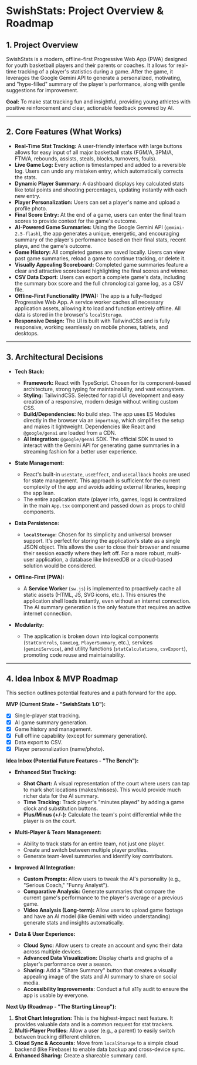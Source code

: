 # SwishStats: Project Overview & Roadmap

## 1. Project Overview

SwishStats is a modern, offline-first Progressive Web App (PWA) designed for youth basketball players and their parents or coaches. It allows for real-time tracking of a player's statistics during a game. After the game, it leverages the Google Gemini API to generate a personalized, motivating, and "hype-filled" summary of the player's performance, along with gentle suggestions for improvement.

**Goal:** To make stat tracking fun and insightful, providing young athletes with positive reinforcement and clear, actionable feedback powered by AI.

---

## 2. Core Features (What Works)

- **Real-Time Stat Tracking:** A user-friendly interface with large buttons allows for easy input of all major basketball stats (FGM/A, 3PM/A, FTM/A, rebounds, assists, steals, blocks, turnovers, fouls).
- **Live Game Log:** Every action is timestamped and added to a reversible log. Users can undo any mistaken entry, which automatically corrects the stats.
- **Dynamic Player Summary:** A dashboard displays key calculated stats like total points and shooting percentages, updating instantly with each new entry.
- **Player Personalization:** Users can set a player's name and upload a profile photo.
- **Final Score Entry:** At the end of a game, users can enter the final team scores to provide context for the game's outcome.
- **AI-Powered Game Summaries:** Using the Google Gemini API (`gemini-2.5-flash`), the app generates a unique, energetic, and encouraging summary of the player's performance based on their final stats, recent plays, and the game's outcome.
- **Game History:** All completed games are saved locally. Users can view past game summaries, reload a game to continue tracking, or delete it.
- **Visually Appealing Scoreboard:** Completed game summaries feature a clear and attractive scoreboard highlighting the final scores and winner.
- **CSV Data Export:** Users can export a complete game's data, including the summary box score and the full chronological game log, as a CSV file.
- **Offline-First Functionality (PWA):** The app is a fully-fledged Progressive Web App. A service worker caches all necessary application assets, allowing it to load and function entirely offline. All data is stored in the browser's `localStorage`.
- **Responsive Design:** The UI is built with TailwindCSS and is fully responsive, working seamlessly on mobile phones, tablets, and desktops.

---

## 3. Architectural Decisions

- **Tech Stack:**
  - **Framework:** React with TypeScript. Chosen for its component-based architecture, strong typing for maintainability, and vast ecosystem.
  - **Styling:** TailwindCSS. Selected for rapid UI development and easy creation of a responsive, modern design without writing custom CSS.
  - **Build/Dependencies:** No build step. The app uses ES Modules directly in the browser via an `importmap`, which simplifies the setup and makes it lightweight. Dependencies like React and `@google/genai` are loaded from a CDN.
  - **AI Integration:** `@google/genai` SDK. The official SDK is used to interact with the Gemini API for generating game summaries in a streaming fashion for a better user experience.

- **State Management:**
  - React's built-in `useState`, `useEffect`, and `useCallback` hooks are used for state management. This approach is sufficient for the current complexity of the app and avoids adding external libraries, keeping the app lean.
  - The entire application state (player info, games, logs) is centralized in the main `App.tsx` component and passed down as props to child components.

- **Data Persistence:**
  - **`localStorage`:** Chosen for its simplicity and universal browser support. It's perfect for storing the application's state as a single JSON object. This allows the user to close their browser and resume their session exactly where they left off. For a more robust, multi-user application, a database like IndexedDB or a cloud-based solution would be considered.

- **Offline-First (PWA):**
  - A **Service Worker** (`sw.js`) is implemented to proactively cache all static assets (HTML, JS, SVG icons, etc.). This ensures the application shell loads instantly, even without an internet connection. The AI summary generation is the only feature that requires an active internet connection.

- **Modularity:**
  - The application is broken down into logical components (`StatControls`, `GameLog`, `PlayerSummary`, etc.), services (`geminiService`), and utility functions (`statCalculations`, `csvExport`), promoting code reuse and maintainability.

---

## 4. Idea Inbox & MVP Roadmap

This section outlines potential features and a path forward for the app.

**MVP (Current State - "SwishStats 1.0"):**
- [x] Single-player stat tracking.
- [x] AI game summary generation.
- [x] Game history and management.
- [x] Full offline capability (except for summary generation).
- [x] Data export to CSV.
- [x] Player personalization (name/photo).

**Idea Inbox (Potential Future Features - "The Bench"):**

- **Enhanced Stat Tracking:**
  - **Shot Chart:** A visual representation of the court where users can tap to mark shot locations (makes/misses). This would provide much richer data for the AI summary.
  - **Time Tracking:** Track player's "minutes played" by adding a game clock and substitution buttons.
  - **Plus/Minus (+/-):** Calculate the team's point differential while the player is on the court.

- **Multi-Player & Team Management:**
  - Ability to track stats for an entire team, not just one player.
  - Create and switch between multiple player profiles.
  - Generate team-level summaries and identify key contributors.

- **Improved AI Integration:**
  - **Custom Prompts:** Allow users to tweak the AI's personality (e.g., "Serious Coach," "Funny Analyst").
  - **Comparative Analysis:** Generate summaries that compare the current game's performance to the player's average or a previous game.
  - **Video Analysis (Long-term):** Allow users to upload game footage and have an AI model (like Gemini with video understanding) generate stats and insights automatically.

- **Data & User Experience:**
  - **Cloud Sync:** Allow users to create an account and sync their data across multiple devices.
  - **Advanced Data Visualization:** Display charts and graphs of a player's performance over a season.
  - **Sharing:** Add a "Share Summary" button that creates a visually appealing image of the stats and AI summary to share on social media.
  - **Accessibility Improvements:** Conduct a full a11y audit to ensure the app is usable by everyone.

**Next Up (Roadmap - "The Starting Lineup"):**

1.  **Shot Chart Integration:** This is the highest-impact next feature. It provides valuable data and is a common request for stat trackers.
2.  **Multi-Player Profiles:** Allow a user (e.g., a parent) to easily switch between tracking different children.
3.  **Cloud Sync & Accounts:** Move from `localStorage` to a simple cloud backend (like Firebase) to enable data backup and cross-device sync.
4.  **Enhanced Sharing:** Create a shareable summary card.
